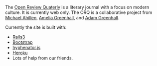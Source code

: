 The [Open Review Quaterly](http://openreviewquarterly.com) is a literary journal with a focus on modern culture. It is currently web only. The ORQ is a collaborative project from [Michael Ahillen](http://twitter.com/michaelahillen), [Amelia Greenhall](http://twitter.com/ameliagreenhall), and [Adam Greenhall](http://twitter.com/adamgreenhall). 

Currently the site is built with:

* [Rails3](http://rubyonrails.org/)
* [Bootstrap](http://twitter.github.com/bootstrap/)
* [hyphenator.js](http://code.google.com/p/hyphenator/)
* [Heroku](heroku.com)
* Lots of help from our friends.
